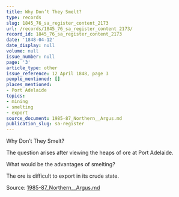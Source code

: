 ```yaml
---
title: Why Don’t They Smelt?
type: records
slug: 1845_76_sa_register_content_2173
url: /records/1845_76_sa_register_content_2173/
record_id: 1845_76_sa_register_content_2173
date: '1848-04-12'
date_display: null
volume: null
issue_number: null
page: '3'
article_type: other
issue_reference: 12 April 1848, page 3
people_mentioned: []
places_mentioned:
- Port Adelaide
topics:
- mining
- smelting
- export
source_document: 1985-87_Northern__Argus.md
publication_slug: sa-register
---
```


Why Don’t They Smelt?

The question arises after viewing the heaps of ore at Port Adelaide.

What would be the advantages of smelting?

The ore is difficult to export in its crude state.

Source: [1985-87_Northern__Argus.md](/downloads/markdown/1985-87_Northern__Argus.md)
